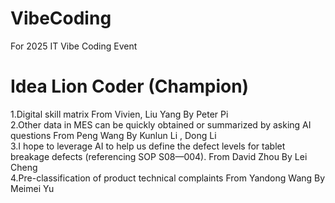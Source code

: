 # VibeCoding
For 2025 IT Vibe Coding Event


# Idea 	Lion	Coder (Champion)	
1.Digital skill matrix 	From Vivien, Liu Yang	 By Peter Pi	
2.Other data in MES can be quickly obtained or summarized by asking AI questions	From Peng Wang	By Kunlun Li , Dong Li	
3.I hope to leverage AI to help us define the defect levels for tablet breakage defects (referencing SOP S08—004).	From David Zhou	By Lei Cheng	
4.Pre-classification of product technical complaints	From Yandong Wang By Meimei Yu	
